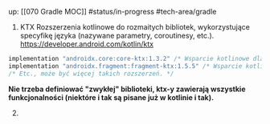 up: [[070 Gradle MOC]]
#status/in-progress 
#tech-area/gradle 

1) KTX
Rozszerzenia kotlinowe do rozmaitych bibliotek, wykorzystujące specyfikę języka (nazywane parametry, coroutinesy, etc.).
https://developer.android.com/kotlin/ktx

```kotlin
implementation "androidx.core:core-ktx:1.3.2" /* Wsparcie kotlinowe dla różnych paczek. */
implementation "androidx.fragment:fragment-ktx:1.5.5" /* Wsparcie kotlinowe dla API fragmentów. */
/* Etc., może być więcej takich rozszerzeń. */
```

**Nie trzeba definiować "zwykłej" biblioteki, ktx-y zawierają wszystkie funkcjonalności (niektóre i tak są pisane już w kotlinie i tak).**

2) 